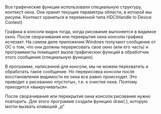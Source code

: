 Все графические функции использовали специальную структуру, контекст окна. Она хранит текущие параметры области, в которой мы рисуем.
Контекст храниться в переменной типа HDC(Handle to Device Context)

Графика в консоли видна тогда, когда рисование выпоняется в видимое окно. 
После сворачивания или перекрытия окна консоли графика исчезает. 
На самом деле приложения Windows получают сообщение от ОС о том, что они должны перерисовать свое окно (или его часть) и 
программисты помещают вызов графических функций в обработчик этого сообщения (специальную функцию). 

В программе, написанной для консоли, мы не можем перехватить и обработать такое сообщение. Но перерисовка консоли 
после восстановления видимости ее окна все равно происходит. Это приводит к 
рисованию «пустоты», т.е. к очистке окна. Поэтому приходится «выкручиваться». 

После сворачивания или перекрытия окна консоли рисование 
нужно повторить. Для этого программе создали функцию draw(.), которую могли вызвать клавишей „p‟

